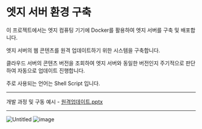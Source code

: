 # 엣지 서버 환경 구축
이 프로젝트에서는 엣지 컴퓨팅 기기에 Docker를 활용하여 엣지 서버를 구축 및 배포합니다. 

엣지 서버의 웹 콘텐츠를 원격 업데이트하기 위한 시스템을 구축합니다.

클라우드 서버의 콘텐츠 버전을 조회하여 엣지 서버와 동일한 버전인지 주기적으로 판단하여 자동으로 업데이트 진행합니다.

주로 사용되는 언어는 Shell Script 입니다.

---------------------------------------------

개발 과정 및 구동 예시 - 
[원격업데이트.pptx](https://github.com/Hong-SukJun/-/files/14628881/default.pptx)

---------------------------------------------

![Untitled](https://github.com/Hong-SukJun/-/assets/163775403/ec939fe6-b7ba-4d6c-a7bd-fad60cb4a941)
![image](https://github.com/Hong-SukJun/-/assets/163775403/b1356dab-a477-4281-8972-c9d1dd224e25)


